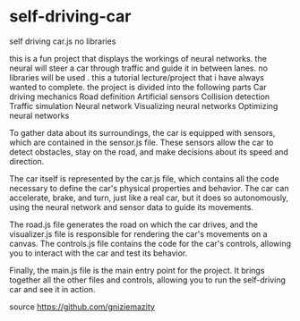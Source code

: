 # self-driving-car
self driving car.js no libraries 


 this is  a fun project that displays the workings of neural networks. the neural will steer a car through traffic and guide it in between lanes. no libraries will be used . this a tutorial lecture/project that i have always wanted to complete. 
the project is divided into the following parts 
Car driving mechanics
Road definition
Artificial sensors
Collision detection
Traffic simulation
Neural network
Visualizing neural networks
Optimizing neural networks 

To gather data about its surroundings, the car is equipped with sensors, which are contained in the sensor.js file. These sensors allow the car to detect obstacles, stay on the road, and make decisions about its speed and direction.

The car itself is represented by the car.js file, which contains all the code necessary to define the car's physical properties and behavior. The car can accelerate, brake, and turn, just like a real car, but it does so autonomously, using the neural network and sensor data to guide its movements.

The road.js file generates the road on which the car drives, and the visualizer.js file is responsible for rendering the car's movements on a canvas. The controls.js file contains the code for the car's controls, allowing you to interact with the car and test its behavior.

Finally, the main.js file is the main entry point for the project. It brings together all the other files and controls, allowing you to run the self-driving car and see it in action.

source 
https://github.com/gniziemazity 
